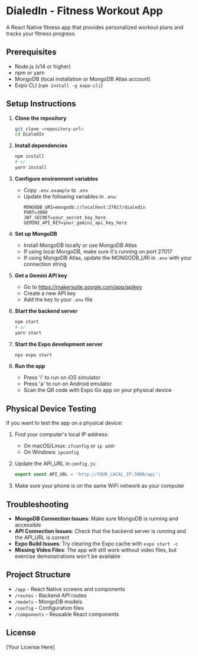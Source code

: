 # DialedIn - Fitness Workout App

A React Native fitness app that provides personalized workout plans and tracks your fitness progress.

## Prerequisites

- Node.js (v14 or higher)
- npm or yarn
- MongoDB (local installation or MongoDB Atlas account)
- Expo CLI (`npm install -g expo-cli`)

## Setup Instructions

1. **Clone the repository**
   ```bash
   git clone <repository-url>
   cd DialedIn
   ```

2. **Install dependencies**
   ```bash
   npm install
   # or
   yarn install
   ```

3. **Configure environment variables**
   - Copy `.env.example` to `.env`
   - Update the following variables in `.env`:
     ```
     MONGODB_URI=mongodb://localhost:27017/dialedin
     PORT=3000
     JWT_SECRET=your_secret_key_here
     GEMINI_API_KEY=your_gemini_api_key_here
     ```

4. **Set up MongoDB**
   - Install MongoDB locally or use MongoDB Atlas
   - If using local MongoDB, make sure it's running on port 27017
   - If using MongoDB Atlas, update the MONGODB_URI in `.env` with your connection string

5. **Get a Gemini API key**
   - Go to https://makersuite.google.com/app/apikey
   - Create a new API key
   - Add the key to your `.env` file

6. **Start the backend server**
   ```bash
   npm start
   # or
   yarn start
   ```

7. **Start the Expo development server**
   ```bash
   npx expo start
   ```

8. **Run the app**
   - Press 'i' to run on iOS simulator
   - Press 'a' to run on Android emulator
   - Scan the QR code with Expo Go app on your physical device

## Physical Device Testing

If you want to test the app on a physical device:

1. Find your computer's local IP address:
   - On macOS/Linux: `ifconfig` or `ip addr`
   - On Windows: `ipconfig`

2. Update the API_URL in `config.js`:
   ```javascript
   export const API_URL = 'http://YOUR_LOCAL_IP:3000/api';
   ```

3. Make sure your phone is on the same WiFi network as your computer

## Troubleshooting

- **MongoDB Connection Issues**: Make sure MongoDB is running and accessible
- **API Connection Issues**: Check that the backend server is running and the API_URL is correct
- **Expo Build Issues**: Try clearing the Expo cache with `expo start -c`
- **Missing Video Files**: The app will still work without video files, but exercise demonstrations won't be available

## Project Structure

- `/app` - React Native screens and components
- `/routes` - Backend API routes
- `/models` - MongoDB models
- `/config` - Configuration files
- `/components` - Reusable React components

## License

[Your License Here]
